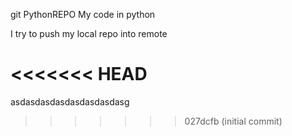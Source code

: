 git  PythonREPO
My code in python 

I try to push my local repo into remote 

<<<<<<< HEAD
=======
asdasdasdasdasdasdasdasg
>>>>>>> 027dcfb (initial commit)

